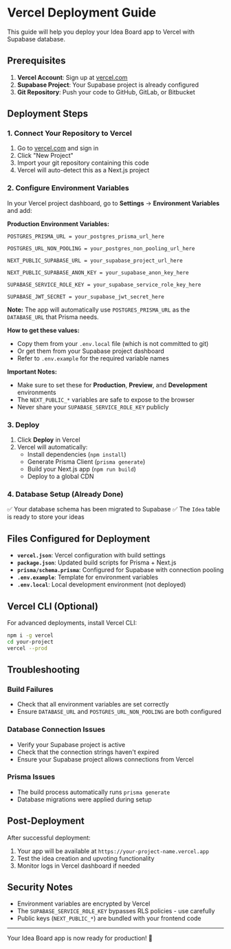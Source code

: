 # Vercel Deployment Guide

This guide will help you deploy your Idea Board app to Vercel with Supabase database.

## Prerequisites

1. **Vercel Account**: Sign up at [vercel.com](https://vercel.com)
2. **Supabase Project**: Your Supabase project is already configured
3. **Git Repository**: Push your code to GitHub, GitLab, or Bitbucket

## Deployment Steps

### 1. Connect Your Repository to Vercel

1. Go to [vercel.com](https://vercel.com) and sign in
2. Click "New Project"
3. Import your git repository containing this code
4. Vercel will auto-detect this as a Next.js project

### 2. Configure Environment Variables

In your Vercel project dashboard, go to **Settings** → **Environment Variables** and add:

**Production Environment Variables:**

```
POSTGRES_PRISMA_URL = your_postgres_prisma_url_here

POSTGRES_URL_NON_POOLING = your_postgres_non_pooling_url_here

NEXT_PUBLIC_SUPABASE_URL = your_supabase_project_url_here

NEXT_PUBLIC_SUPABASE_ANON_KEY = your_supabase_anon_key_here

SUPABASE_SERVICE_ROLE_KEY = your_supabase_service_role_key_here

SUPABASE_JWT_SECRET = your_supabase_jwt_secret_here
```

**Note:** The app will automatically use `POSTGRES_PRISMA_URL` as the `DATABASE_URL` that Prisma needs.

**How to get these values:**

- Copy them from your `.env.local` file (which is not committed to git)
- Or get them from your Supabase project dashboard
- Refer to `.env.example` for the required variable names

**Important Notes:**

- Make sure to set these for **Production**, **Preview**, and **Development** environments
- The `NEXT_PUBLIC_*` variables are safe to expose to the browser
- Never share your `SUPABASE_SERVICE_ROLE_KEY` publicly

### 3. Deploy

1. Click **Deploy** in Vercel
2. Vercel will automatically:
   - Install dependencies (`npm install`)
   - Generate Prisma Client (`prisma generate`)
   - Build your Next.js app (`npm run build`)
   - Deploy to a global CDN

### 4. Database Setup (Already Done)

✅ Your database schema has been migrated to Supabase
✅ The `Idea` table is ready to store your ideas

## Files Configured for Deployment

- **`vercel.json`**: Vercel configuration with build settings
- **`package.json`**: Updated build scripts for Prisma + Next.js
- **`prisma/schema.prisma`**: Configured for Supabase with connection pooling
- **`.env.example`**: Template for environment variables
- **`.env.local`**: Local development environment (not deployed)

## Vercel CLI (Optional)

For advanced deployments, install Vercel CLI:

```bash
npm i -g vercel
cd your-project
vercel --prod
```

## Troubleshooting

### Build Failures

- Check that all environment variables are set correctly
- Ensure `DATABASE_URL` and `POSTGRES_URL_NON_POOLING` are both configured

### Database Connection Issues

- Verify your Supabase project is active
- Check that the connection strings haven't expired
- Ensure your Supabase project allows connections from Vercel

### Prisma Issues

- The build process automatically runs `prisma generate`
- Database migrations were applied during setup

## Post-Deployment

After successful deployment:

1. Your app will be available at `https://your-project-name.vercel.app`
2. Test the idea creation and upvoting functionality
3. Monitor logs in Vercel dashboard if needed

## Security Notes

- Environment variables are encrypted by Vercel
- The `SUPABASE_SERVICE_ROLE_KEY` bypasses RLS policies - use carefully
- Public keys (`NEXT_PUBLIC_*`) are bundled with your frontend code

---

Your Idea Board app is now ready for production! 🚀
